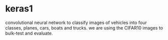 # keras1
convolutional neural network to classify images of vehicles into four classes, planes, cars, boats and trucks. we are using the CIFAR10 images to bulk-test and evaluate.
